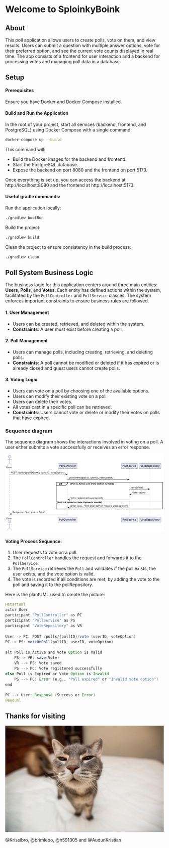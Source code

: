 # Welcome to SploinkyBoink

## About

This poll application allows users to create polls, vote on them, and view results. Users can submit a question with multiple answer options, vote for their preferred option, and see the current vote counts displayed in real time. The app consists of a frontend for user interaction and a backend for processing votes and managing poll data in a database.

## Setup 

#### Prerequisites
Ensure you have Docker and Docker Compose installed.

#### Build and Run the Application
In the root of your project, start all services (backend, frontend, and PostgreSQL) using Docker Compose with a single command:

```bash
docker-compose up --build
```

This command will:

* Build the Docker images for the backend and frontend.
* Start the PostgreSQL database.
* Expose the backend on port 8080 and the frontend on port 5173.

Once everything is set up, you can access the backend at http://localhost:8080 and the frontend at http://localhost:5173.


#### Useful gradle commands:

Run the application locally:
```bash
./gradlew bootRun
```

Build the project:
```bash
./gradlew build
```

Clean the project to ensure consistency in the build process:
```bash 
./gradlew clean
```

## Poll System Business Logic 

The business logic for this application centers around three main entities: **Users**, **Polls**, and **Votes**. Each entity has defined actions within the system, facilitated by the `PollController` and `PollService` classes. The system enforces important constraints to ensure business rules are followed.

#### 1. User Management
- Users can be created, retrieved, and deleted within the system.  
- **Constraints**: A user must exist before creating a poll.

#### 2. Poll Management
- Users can manage polls, including creating, retrieving, and deleting polls.  
- **Constraints**: A poll cannot be modified or deleted if it has expired or is already closed and guest users cannot create polls.  

#### 3. Voting Logic
- Users can vote on a poll by choosing one of the available options.
- Users can modify their existing vote on a poll.
- Users can delete their votes.
- All votes cast in a specific poll can be retrieved. 
- **Constraints**: Users cannot vote or delete or modify their votes on polls that have expired. 

### Sequence diagram 
The sequence diagram shows the interactions involved in voting on a poll. A user either submits a vote successfully or receives an error response. 

![Sequence diagram](./images/SequenceDiagramVotingLogic.png)

#### Voting Process Sequence:
1. User requests to vote on a poll.
2. The `PollController` handles the request and forwards it to the `PollService`.
3. The `PollService` retrieves the `Poll` and validates if the poll exists, the user exists, and the vote option is valid.
4. The vote is recorded if all conditions are met, by adding the vote to the poll and saving it to the pollRepository. 

Here is the plantUML used to create the picture:

```Java
@startuml
actor User
participant "PollController" as PC
participant "PollService" as PS
participant "VoteRepository" as VR

User -> PC: POST /polls/{pollID}/vote (userID, voteOption)
PC -> PS: voteOnPoll(pollID, userID, voteOption)

alt Poll is Active and Vote Option is Valid
    PS -> VR: save(Vote)
    VR --> PS: Vote saved
    PS --> PC: Vote registered successfully
else Poll is Expired or Vote Option is Invalid
    PS --> PC: Error (e.g., "Poll expired" or "Invalid vote option")
end

PC --> User: Response (Success or Error)
@enduml
```

## Thanks for visiting

![Cat](./images/cat.jpg)

@Krissibro, @brimlebo, @h591305 and @AudunKristian
